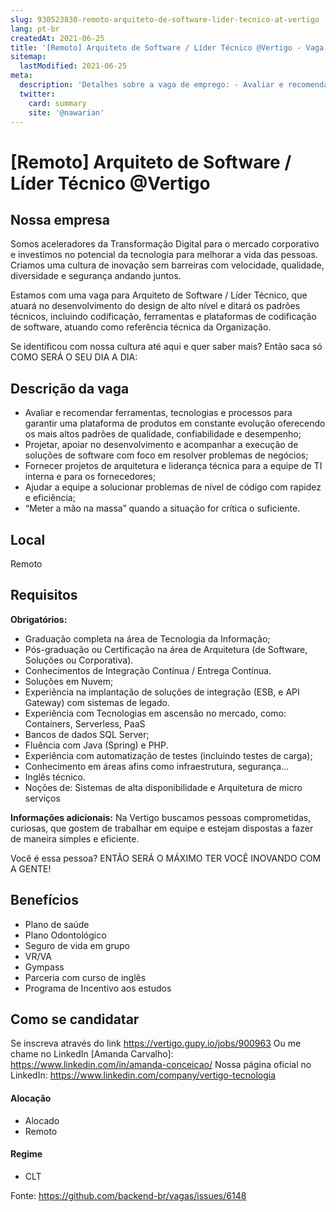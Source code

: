 ```yaml
---
slug: 930523830-remoto-arquiteto-de-software-lider-tecnico-at-vertigo
lang: pt-br
createdAt: 2021-06-25
title: '[Remoto] Arquiteto de Software / Líder Técnico @Vertigo - Vaga de Emprego'
sitemap:
  lastModified: 2021-06-25
meta:
  description: 'Detalhes sobre a vaga de emprego: - Avaliar e recomendar ferramentas, tecnologias e processos para garantir uma plataforma de produtos em constante evolução oferecendo os mais altos padrões de qualidade, confiabilidade e desempenho; - Projetar, apoiar no desenvolvimento e acompanhar a execução de soluções de software com foco em resolver problemas de negócios; - Fornecer projetos de arquitetura e liderança técnica para a equipe de TI interna e para os fornecedores; - Ajudar a equipe a solucionar problemas de nível de código com rapidez e eficiência; - “Meter a mão na massa” quando a situação for crítica o suficiente.'
  twitter:
    card: summary
    site: '@nawarian'
---
```


# [Remoto] Arquiteto de Software / Líder Técnico @Vertigo

## Nossa empresa

Somos aceleradores da Transformação Digital para o mercado corporativo e investimos no potencial da tecnologia para melhorar a vida das pessoas. Criamos uma cultura de inovação sem barreiras com velocidade, qualidade, diversidade e segurança andando juntos. 

Estamos com uma vaga para Arquiteto de Software / Líder Técnico, que atuará no desenvolvimento do design de alto nível e ditará os padrões técnicos, incluindo codificação, ferramentas e plataformas de codificação de software, atuando como referência técnica da Organização.

Se identificou com nossa cultura até aqui e quer saber mais? Então saca só COMO SERÁ O SEU DIA A DIA:

## Descrição da vaga

- Avaliar e recomendar ferramentas, tecnologias e processos para garantir uma plataforma  de produtos em constante evolução oferecendo os mais altos padrões de qualidade, confiabilidade e desempenho;
- Projetar, apoiar no desenvolvimento e acompanhar a execução de soluções de software  com foco em resolver problemas de negócios;
- Fornecer projetos de arquitetura e liderança técnica para a equipe de TI interna e para os  fornecedores;
- Ajudar a equipe a solucionar problemas de nível de código com rapidez e eficiência;
- “Meter a mão na massa” quando a situação for crítica o suficiente.

## Local

Remoto

## Requisitos

**Obrigatórios:**

- Graduação completa na área de Tecnologia da Informação;
- Pós-graduação ou Certificação na área de Arquitetura (de Software, Soluções ou Corporativa).
- Conhecimentos de Integração Contínua / Entrega Contínua.
- Soluções em Nuvem;
- Experiência na implantação de soluções de integração (ESB, e API Gateway) com sistemas de legado.
- Experiência com Tecnologias em ascensão no mercado, como: Containers, Serverless, PaaS
- Bancos de dados SQL Server;
- Fluência com Java (Spring) e PHP.
- Experiência com automatização de testes (incluindo testes de carga);
- Conhecimento em áreas afins como infraestrutura, segurança...
- Inglês técnico.
- Noções de: Sistemas de alta disponibilidade e Arquitetura de micro serviços

**Informações adicionais:**
Na Vertigo buscamos pessoas comprometidas, curiosas, que gostem de trabalhar em equipe e estejam dispostas a fazer de maneira simples e eficiente.

Você é essa pessoa? ENTÃO SERÁ O MÁXIMO TER VOCÊ INOVANDO COM A GENTE!

## Benefícios
- Plano de saúde
- Plano Odontológico
- Seguro de vida em grupo
- VR/VA
- Gympass
- Parceria com curso de inglês
- Programa de Incentivo aos estudos

## Como se candidatar
Se inscreva através do link https://vertigo.gupy.io/jobs/900963
Ou me chame no LinkedIn [Amanda Carvalho]: https://www.linkedin.com/in/amanda-conceicao/
Nossa página oficial no LinkedIn: https://www.linkedin.com/company/vertigo-tecnologia

#### Alocação
- Alocado
- Remoto

#### Regime
- CLT


Fonte: https://github.com/backend-br/vagas/issues/6148